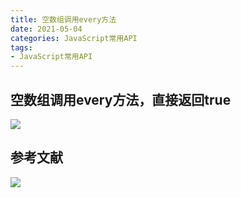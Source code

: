 ```yaml
---
title: 空数组调用every方法
date: 2021-05-04
categories: JavaScript常用API
tags: 
- JavaScript常用API
---
```

## 空数组调用every方法，直接返回true
![](https://img-blog.csdnimg.cn/img_convert/d0244adbf03357f2f73de619c1da9ca3.png)

## 参考文献
![](https://img-blog.csdnimg.cn/img_convert/a4c3941edc68abf9d8c5f4bc647fa817.png)
